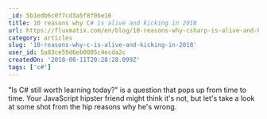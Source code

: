 ```yaml
---
_id: 5b1edb6c0f7cd3a5f8f0be16
title: 10 reasons why C# is alive and kicking in 2018
url: https://fluxmatix.com/en/blog/10-reasons-why-csharp-is-alive-and-kicking-in-2018
category: articles
slug: '10-reasons-why-c-is-alive-and-kicking-in-2018'
user_id: 5a83ce59d6eb0005c4ecda2c
createdOn: '2018-06-11T20:28:28.099Z'
tags: ['c#']
---
```


"Is C# still worth learning today?" is a question that pops up from time to time. Your JavaScript hipster friend might think it's not, but let's take a look at some shot from the hip reasons why he's wrong.
